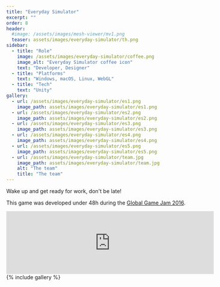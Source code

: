 ```yaml
---
title: "Everyday Simulator"
excerpt: ""
order: 8
header:
  #image: /assets/images/mesh-viewer/mv1.png
  teaser: assets/images/everyday-simulator/th.png
sidebar:
  - title: "Role"
    image: /assets/images/everyday-simulator/coffee.png
    image_alt: "Everyday Simulator coffee icon"
    text: "Developer, Designer"
  - title: "Platforms"
    text: "Windows, macOS, Linux, WebGL"
  - title: "Tech"
    text: "Unity"
gallery:
  - url: /assets/images/everyday-simulator/es1.png
    image_path: assets/images/everyday-simulator/es1.png
  - url: /assets/images/everyday-simulator/es2.png
    image_path: assets/images/everyday-simulator/es2.png
  - url: /assets/images/everyday-simulator/es3.png
    image_path: assets/images/everyday-simulator/es3.png
  - url: /assets/images/everyday-simulator/es4.png
    image_path: assets/images/everyday-simulator/es4.png
  - url: /assets/images/everyday-simulator/es5.png
    image_path: assets/images/everyday-simulator/es5.png
  - url: /assets/images/everyday-simulator/team.jpg
    image_path: assets/images/everyday-simulator/team.jpg
    alt: "The team"
    title: "The team"
---
```


Wake up and get ready for work, don't be late!

This game was developed under 48h during the [Global Game Jam 2016](https://v3.globalgamejam.org/2016/games/everyday-simulator-0).

<iframe src="https://itch.io/embed/52835?bg_color=222222&amp;fg_color=eeeeee&amp;border_color=363636" width="552" height="167" frameborder="0"><a href="https://elauer.itch.io/everyday-simulator">Everyday Simulator by Eduardo Lauer</a></iframe> 
{% include gallery %}